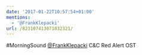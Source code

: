 ```yaml
---
date: '2017-01-22T10:57:54+01:00'
mentions:
  - '@FrankKlepacki'
url: /823107413071032321/
---
```

#MorningSound [@FrankKlepacki](https://twitter.com/@FrankKlepacki) C&amp;C Red Alert OST
